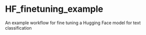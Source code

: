 # HF_finetuning_example
An example workflow for fine tuning a Hugging Face model for text classification
